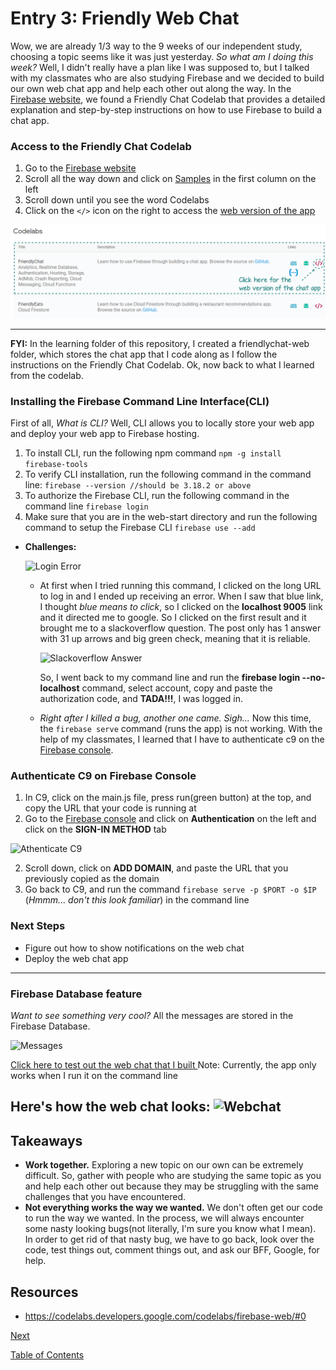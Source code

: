 # Entry 3: Friendly Web Chat
Wow, we are already 1/3 way to the 9 weeks of our independent study, choosing a topic seems like it was just yesterday. *So what am I doing this week?* Well, I didn't really have a plan like I was supposed to, but I talked with my classmates who are also studying Firebase and we decided to build our own web chat app and help each other out along the way. In the [Firebase website](https://firebase.google.com), we found a Friendly Chat Codelab that provides a detailed explanation and step-by-step instructions on how to use Firebase to build a chat app. 

### Access to the Friendly Chat Codelab
1. Go to the [Firebase website](https://firebase.google.com)
2. Scroll all the way down and click on [Samples](https://firebase.google.com/docs/samples/) in the first column on the left
3. Scroll down until you see the word Codelabs
4. Click on the ```</>``` icon on the right to access the [web version of the app](https://codelabs.developers.google.com/codelabs/firebase-web/#0 )

![FriendlychatCodelab](../images/friendlychat-codelab.PNG)

---
**FYI:** In the learning folder of this repository, I created a friendlychat-web folder, which stores the chat app that I code along as I follow the instructions on the Friendly Chat Codelab. Ok, now back to what I learned from the codelab.

### Installing the Firebase **Command Line Interface(CLI)** 
First of all, *What is CLI?* Well, CLI allows you to locally store your web app and deploy your web app to Firebase hosting.
1. To install CLI, run the following npm command
```npm -g install firebase-tools```
2. To verify CLI installation, run the following command in the command line:
```firebase --version //should be 3.18.2 or above```
3. To authorize the Firebase CLI, run the following command in the command line
```firebase login```
4. Make sure that you are in the web-start directory and run the following command to setup the Firebase CLI
```firebase use --add```
* **Challenges:** 

    ![Login Error](../images/login-error.PNG)

    * At first when I tried running this command, I clicked on the long URL to log in and I ended up receiving an error. When I saw that blue link, I thought *blue means to click*, so I clicked on the **localhost 9005** link and it directed me to google. So I clicked on the first result and it brought me to a slackoverflow question. The post only has 1 answer with 31 up arrows and big green check, meaning that it is reliable. 
        
        ![Slackoverflow Answer](../images/answer.PNG)

        So, I went back to my command line and run the **firebase login --no-localhost** command, select account, copy and paste the authorization code, and **TADA!!!**, I was logged in.
    * *Right after I killed a bug, another one came. Sigh...* Now this time, the ```firebase serve``` command (runs the app) is not working. With the help of my classmates, I learned that I have to authenticate c9 on the [Firebase console](https://console.firebase.google.com/u/0/).

### Authenticate C9 on Firebase Console
1. In C9, click on the main.js file, press run(green button) at the top, and copy the URL that your code is running at
2. Go to the [Firebase console](https://console.firebase.google.com/u/0/) and click on **Authentication** on the left and click on the **SIGN-IN METHOD** tab

![Athenticate C9](../images/auth-c9-1.PNG)

2. Scroll down, click on **ADD DOMAIN**, and paste the URL that you previously copied as the domain
4. Go back to C9, and run the command ```firebase serve -p $PORT -o $IP``` (*Hmmm... don't this look familiar*) in the command line 

### Next Steps
* Figure out how to show notifications on the web chat
* Deploy the web chat app
---

### Firebase Database feature
*Want to see something very cool?* All the messages are stored in the Firebase Database.

![Messages](../images/messages.PNG)

[Click here to test out the web chat that I built ](http://firebase-zhiyinl5633.c9users.io:8080/)
Note: Currently, the app only works when I run it on the command line

Here's how the web chat looks:
![Webchat](../images/webchat.PNG)
---
## Takeaways
* **Work together.** Exploring a new topic on our own can be extremely difficult. So, gather with people who are studying the same topic as you and help each other out because they may be struggling with the same challenges that you have encountered. 
* **Not everything works the way we wanted.** We don't often get our code to run the way we wanted. In the process, we will always encounter some nasty looking bugs(not literally, I'm sure you know what I mean). In order to get rid of that nasty bug, we have to go back, look over the code, test things out, comment things out, and ask our BFF, Google, for help. 

## Resources
* https://codelabs.developers.google.com/codelabs/firebase-web/#0

[Next](entry4.md)

[Table of Contents](../README.md)




